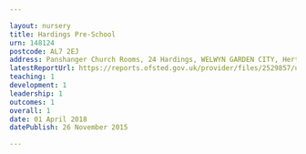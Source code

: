 ```yaml
---

layout: nursery
title: Hardings Pre-School
urn: 148124
postcode: AL7 2EJ
address: Panshanger Church Rooms, 24 Hardings, WELWYN GARDEN CITY, Hertfordshire, AL7 2EJ
latestReportUrl: https://reports.ofsted.gov.uk/provider/files/2529857/urn/148124.pdf
teaching: 1
development: 1
leadership: 1
outcomes: 1
overall: 1
date: 01 April 2018 
datePublish: 26 November 2015

---
```

